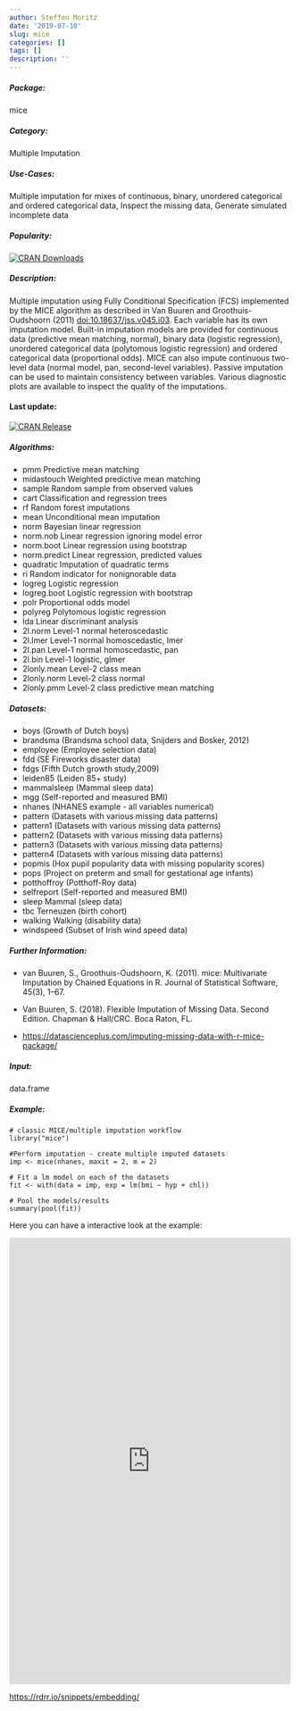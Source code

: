 ```yaml
---
author: Steffen Moritz
date: '2019-07-10'
slug: mice
categories: []
tags: []
description: ''
---
```



##### Package: 
mice

##### Category:
Multiple Imputation

##### Use-Cases:
Multiple imputation for mixes of continuous, binary, unordered categorical and ordered categorical data, Inspect the missing data, Generate simulated incomplete data

##### Popularity:
[![CRAN Downloads](https://cranlogs.r-pkg.org/badges/mice)](https://cran.r-project.org/package=mice)

##### Description:
Multiple imputation using Fully Conditional Specification (FCS) implemented by the MICE algorithm as described in Van Buuren and Groothuis-Oudshoorn (2011) <doi:10.18637/jss.v045.i03>. Each variable has its own imputation model. Built-in imputation models are provided for continuous data (predictive mean matching, normal), binary data (logistic regression), unordered categorical data (polytomous logistic regression) and ordered categorical data (proportional odds). MICE can also impute continuous two-level data (normal model, pan, second-level variables). Passive imputation can be used to maintain consistency between variables. Various diagnostic plots are available to inspect the quality of the imputations.

#### Last update:
[![CRAN Release](https://www.r-pkg.org/badges/last-release/mice
)](https://cran.r-project.org/package=mice)

##### Algorithms:
- pmm	Predictive mean matching
- midastouch	Weighted predictive mean matching
- sample	Random sample from observed values
- cart	Classification and regression trees
- rf	Random forest imputations
- mean	Unconditional mean imputation
- norm	Bayesian linear regression
- norm.nob	Linear regression ignoring model error
- norm.boot	Linear regression using bootstrap
- norm.predict	Linear regression, predicted values
- quadratic	Imputation of quadratic terms
- ri	Random indicator for nonignorable data
- logreg	Logistic regression
- logreg.boot	Logistic regression with bootstrap
- polr	Proportional odds model
- polyreg	Polytomous logistic regression
- lda	Linear discriminant analysis
- 2l.norm	Level-1 normal heteroscedastic
- 2l.lmer	Level-1 normal homoscedastic, lmer
- 2l.pan	Level-1 normal homoscedastic, pan
- 2l.bin	Level-1 logistic, glmer
- 2lonly.mean	Level-2 class mean
- 2lonly.norm	Level-2 class normal
- 2lonly.pmm	Level-2 class predictive mean matching


##### Datasets:
- boys	(Growth of Dutch boys)
- brandsma (Brandsma school data, Snijders and Bosker, 2012)
- employee (Employee selection data)
- fdd	(SE Fireworks disaster data)
- fdgs	(Fifth Dutch growth study,2009)
- leiden85	(Leiden 85+ study)
- mammalsleep	(Mammal sleep data)
- mgg	(Self-reported and measured BMI)
- nhanes (NHANES example - all variables numerical)
- pattern	(Datasets with various missing data patterns)
- pattern1	(Datasets with various missing data patterns)
- pattern2	(Datasets with various missing data patterns)
- pattern3	(Datasets with various missing data patterns)
- pattern4	(Datasets with various missing data patterns)
- popmis	(Hox pupil popularity data with missing popularity scores)
- pops	(Project on preterm and small for gestational age infants)
- potthoffroy	(Potthoff-Roy data)
- selfreport	(Self-reported and measured BMI)
- sleep	Mammal (sleep data)
- tbc	Terneuzen (birth cohort)
- walking	Walking (disability data)
- windspeed	(Subset of Irish wind speed data)

##### Further Information:
- van Buuren, S., Groothuis-Oudshoorn, K. (2011). mice: Multivariate Imputation by Chained Equations in R. Journal of Statistical Software, 45(3), 1–67.

- Van Buuren, S. (2018). Flexible Imputation of Missing Data. Second Edition. Chapman & Hall/CRC. Boca Raton, FL.

- https://datascienceplus.com/imputing-missing-data-with-r-mice-package/

##### Input: 
data.frame

##### Example:
~~~~ 
# classic MICE/multiple imputation workflow
library("mice")

#Perform imputation - create multiple imputed datasets
imp <- mice(nhanes, maxit = 2, m = 2)

# Fit a lm model on each of the datasets
fit <- with(data = imp, exp = lm(bmi ~ hyp + chl))

# Pool the models/results
summary(pool(fit))
~~~~


Here you can have a interactive look at the example:
<iframe width='100%' height='800' src='https://rdrr.io/snippets/embed/?code=%23%20classic%20MICE%2Fmultiple%20imputation%20workflow%0Alibrary(%22mice%22)%0A%0A%23Perform%20imputation%20-%20create%20multiple%20imputed%20datasets%0Aimp%20%3C-%20mice(nhanes%2C%20maxit%20%3D%202%2C%20m%20%3D%202)%0A%0A%23%20Fit%20a%20lm%20model%20on%20each%20of%20the%20datasets%0Afit%20%3C-%20with(data%20%3D%20imp%2C%20exp%20%3D%20lm(bmi%20~%20hyp%20%2B%20chl))%0A%0A%23%20Pool%20the%20models%2Fresults%0Asummary(pool(fit))' frameborder='0'></iframe>

 https://rdrr.io/snippets/embedding/ 

